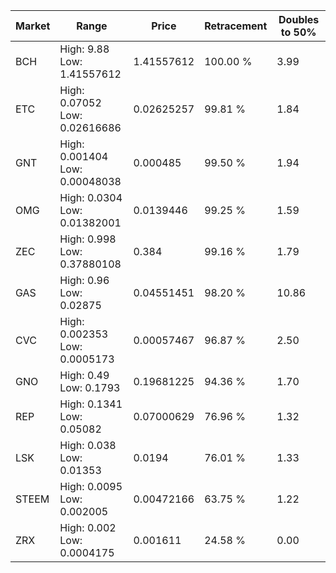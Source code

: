 | Market | Range | Price| Retracement | Doubles to 50% |
| --- | --- | --- | --- | --- |
| BCH | High: 9.88<br />Low: 1.41557612 | 1.41557612 | 100.00 % | 3.99 |
| ETC | High: 0.07052<br />Low: 0.02616686 | 0.02625257 | 99.81 % | 1.84 |
| GNT | High: 0.001404<br />Low: 0.00048038 | 0.000485 | 99.50 % | 1.94 |
| OMG | High: 0.0304<br />Low: 0.01382001 | 0.0139446 | 99.25 % | 1.59 |
| ZEC | High: 0.998<br />Low: 0.37880108 | 0.384 | 99.16 % | 1.79 |
| GAS | High: 0.96<br />Low: 0.02875 | 0.04551451 | 98.20 % | 10.86 |
| CVC | High: 0.002353<br />Low: 0.0005173 | 0.00057467 | 96.87 % | 2.50 |
| GNO | High: 0.49<br />Low: 0.1793 | 0.19681225 | 94.36 % | 1.70 |
| REP | High: 0.1341<br />Low: 0.05082 | 0.07000629 | 76.96 % | 1.32 |
| LSK | High: 0.038<br />Low: 0.01353 | 0.0194 | 76.01 % | 1.33 |
| STEEM | High: 0.0095<br />Low: 0.002005 | 0.00472166 | 63.75 % | 1.22 |
| ZRX | High: 0.002<br />Low: 0.0004175 | 0.001611 | 24.58 % | 0.00 |
